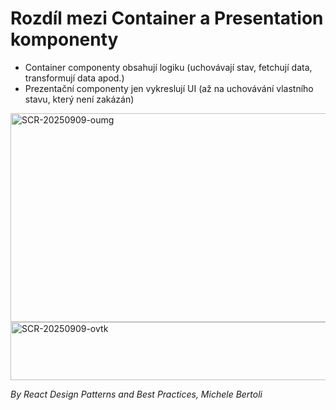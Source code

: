 # Rozdíl mezi Container a Presentation komponenty
- Container componenty obsahují logiku (uchovávají stav, fetchují data, transformují data apod.)
- Prezentační componenty jen vykreslují UI (až na uchovávání vlastního stavu, který není zakázán)

<img width="1176" height="334" alt="SCR-20250909-oumg" src="https://github.com/user-attachments/assets/956592dc-1fd7-4602-a177-4702df924c80" />
<img width="1066" height="93" alt="SCR-20250909-ovtk" src="https://github.com/user-attachments/assets/b89edd7e-1d5b-43e3-956d-344009caa4eb" />

<i>By React Design Patterns and Best Practices, Michele Bertoli</i>
